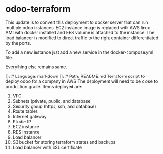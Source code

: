 # odoo-terraform
This update is to convert this deployment to docker server that can run multiple odoo instances.
EC2 instance image is replaced with AWS linux AMI with docker installed and EBS volume is attached to the instance.
The load balancer is modified to direct traffic to the right container differentiated by the ports.

To add a new instance just add a new service in the docker-compose.yml file.

Everything else remains same.

[]: # Language: markdown
[]: # Path: README.md
Terraform script to deploy odoo for a company in AWS
The deployment will need to be close to production grade. 
Items deployed are:
1. VPC
2. Subnets (private, public, and database)
3. Security group (https, ssh, and database)
4. Route tables
5. Internet gateway
6. Elastic IP
7. EC2 instance
8. RDS instance
9. Load balancer
10. S3 bucket for storing terraform states and backups
11. Load balancer with SSL certificate
